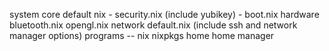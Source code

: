 system
	core
		default nix
		- security.nix (include yubikey)
		- boot.nix
	hardware
		bluetooth.nix
		opengl.nix
	network 
		default.nix (include ssh and network manager options)
	programs
		--
	nix
		nixpkgs
home 
	home manager